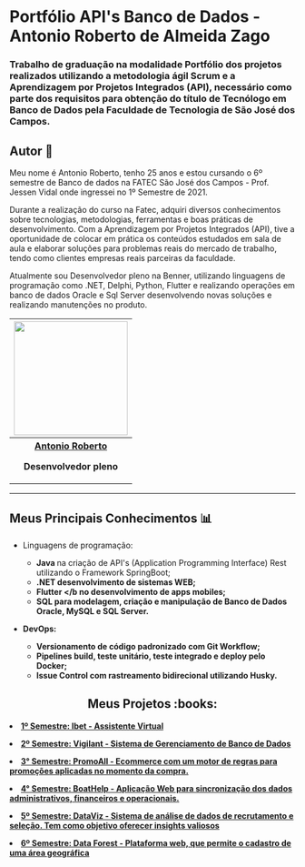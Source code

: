 # Portfólio API's Banco de Dados - Antonio Roberto de Almeida Zago

### Trabalho de graduação na modalidade Portfólio dos projetos realizados utilizando a metodologia ágil Scrum e a Aprendizagem por Projetos Integrados (API), necessário como parte dos requisitos para obtenção do título de Tecnólogo em Banco de Dados pela Faculdade de Tecnologia de São José dos Campos.

## Autor 👔
Meu nome é Antonio Roberto, tenho 25 anos e estou cursando o 6º semestre de Banco de dados na FATEC São José dos Campos - Prof. Jessen Vidal onde ingressei no 1º Semestre de 2021.

Durante a realização do curso na Fatec, adquiri diversos conhecimentos sobre tecnologias, metodologias, ferramentas e boas práticas de desenvolvimento. Com a Aprendizagem por Projetos Integrados (API), tive a oportunidade de colocar em prática os conteúdos estudados em sala de aula e elaborar soluções para problemas reais do mercado de trabalho, tendo como clientes empresas reais parceiras da faculdade.

Atualmente sou Desenvolvedor pleno na Benner, utilizando linguagens de programação como .NET, Delphi, Python, Flutter e realizando operações em banco de dados Oracle e Sql Server desenvolvendo novas soluções e realizando manutenções no produto.

<body>
        <div align="center">
                <table>
                        <tbody>
                                <tr>
                                        <th>
                                                <a href="https://github.com/Antonio-Zago">
                                                        <img src="https://avatars.githubusercontent.com/u/80283126?v=4" width="200px" height="200px"/>
                                                </a>
                                        </th>
                                </tr>
                                <tr>
                                        <th>
                                                <a href="https://www.linkedin.com/in/antonio-zago-24230b206">
                                                       Antonio Roberto
                                                </a> 
                                                <p>Desenvolvedor pleno </p>
                                        </th> 
                                </tr>
                        <tbody>
                </table>
        </div>
</body>

---
## Meus Principais Conhecimentos 📊
* Linguagens de programação:
  * <b> Java </b> na criação de API's (Application Programming Interface) Rest utilizando o Framework SpringBoot;
  * <b> .NET desenvolvimento de sistemas WEB;
  * <b> Flutter </b no desenvolvimento de apps mobiles;
  * <b> SQL </b> para modelagem, criação e manipulação de Banco de Dados Oracle, MySQL e SQL Server.

* DevOps:
  * Versionamento de código padronizado com Git Workflow;
  * Pipelines build, teste unitário, teste integrado e deploy pelo Docker;
  * Issue Control com rastreamento bidirecional utilizando Husky.


 <h2 align="center"> Meus Projetos :books:</h2>
 
   <p align="justify" style="font-family:roboto;"><li><a href="https://github.com/Antonio-Zago/portfolio-apis-fatec/blob/main/API_1.md">1º Semestre: Ibet - Assistente Virtual</a></li></p>
   <p align="justify" style="font-family:roboto;"><li><a href="https://github.com/Antonio-Zago/portfolio-apis-fatec/blob/main/API_2.md">2º Semestre: Vigilant - Sistema de Gerenciamento de Banco de Dados</a></li></p>
   <p align="justify" style="font-family:roboto;"><li><a href="https://github.com/Antonio-Zago/portfolio-apis-fatec/blob/main/API_3.md">3° Semestre: PromoAll - Ecommerce com um motor de regras para promoções aplicadas no momento da compra.</a></li></p>
   <p align="justify" style="font-family:roboto;"><li><a href="https://github.com/Antonio-Zago/portfolio-apis-fatec/blob/main/API_4.md">4° Semestre: BoatHelp - Aplicação Web para sincronização dos dados administrativos, financeiros e operacionais.</a></li></p>
   <p align="justify" style="font-family:roboto;"><li><a href="https://github.com/Antonio-Zago/portfolio-apis-fatec/blob/main/API_5.md">5º Semestre: DataViz - Sistema de análise de dados de recrutamento e seleção. Tem como objetivo oferecer insights valiosos</a></li></p>
   <p align="justify" style="font-family:roboto;"><li><a href="https://github.com/Antonio-Zago/portfolio-apis-fatec/blob/main/API_6.md">6º Semestre: Data Forest - Plataforma web, que permite o cadastro de uma área geográfica</a></li></p>
